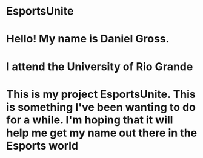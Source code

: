 # EsportsUnite

# Hello! My name is Daniel Gross.
# I attend the University of Rio Grande
# This is my project EsportsUnite. This is something I've been wanting to do for a while. I'm hoping that it will help me get my name out there in the Esports world
# 
